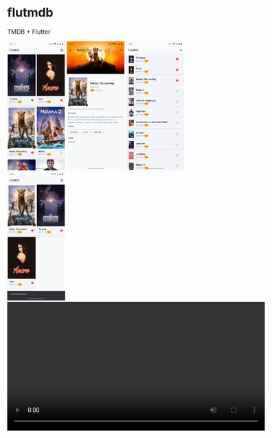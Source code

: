 # flutmdb

TMDB + Flutter





<img src="media/scr1.jpeg" height="300" alt="main">
<img src="media/scr2.jpeg" height="300" alt="Detail">
<img src="media/scr3.jpeg" height="300" alt="List View">
<img src="media/scr4.jpeg" height="300" alt="Favorite View">
<video src='media/flutmdb.mp4' height="300"></video>
